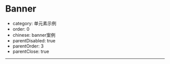 # Banner

- category: 单元素示例
- order: 0
- chinese: banner案例
- parentDisabled: true
- parentOrder: 3
- parentClose: true

---
